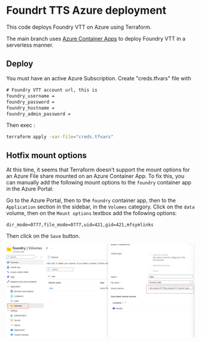 # Foundrt TTS Azure deployment

This code deploys Foundry VTT on Azure using Terraform.

The main branch uses [Azure Container Apps](https://azure.microsoft.com/fr-fr/products/container-apps/) to deploy Foundry VTT in a serverless manner.


## Deploy

You must have an active Azure Subscription. 
Create "creds.tfvars" file with

```env
# Foundry VTT account url, this is 
foundry_username =
foundry_password =
foundry_hostname =
foundry_admin_password =
```

Then exec :
```sh
terraform apply -var-file="creds.tfvars"
```

## Hotfix mount options

At this time, it seems that Terraform doesn't support the mount options for an Azure File share mounted on an Azure Container App.
To fix this, you can manually add the following mount options to the `foundry` container app in the Azure Portal:

Go to the Azure Portal, then to the `foundry` container app, then to the `Application` section in the sidebar, in the `Volumes` category.
Click on the `data` volume, then on the `Mount options` textbox add the following options:

    dir_mode=0777,file_mode=0777,uid=421,gid=421,mfsymlinks

Then click on the `Save` button.


![Mount options](./resources/hotfix-mount.png)

